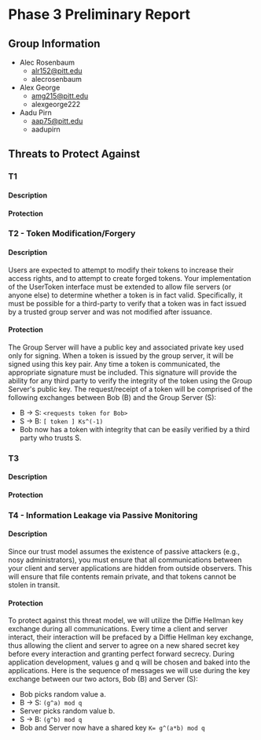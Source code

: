 # Phase 3 Preliminary Report

## Group Information

* Alec Rosenbaum
    - alr152@pitt.edu
    - alecrosenbaum
* Alex George 
    - amg215@pitt.edu
    - alexgeorge222
* Aadu Pirn
    - aap75@pitt.edu
    - aadupirn

## Threats to Protect Against

### T1

#### Description

#### Protection


### T2 - Token Modification/Forgery

#### Description

Users are expected to attempt to modify their tokens to increase their access rights, and to attempt to create forged tokens. Your implementation of the UserToken interface must be extended to allow file servers (or anyone else) to determine whether a token is in fact valid. Specifically, it must be possible for a third-party to verify that a token was in fact issued by a trusted group server and was not modified after issuance.

#### Protection

The Group Server will have a public key and associated private key used only for signing. When a token is issued by the group server, it will be signed using this key pair. Any time a token is communicated, the appropriate signature must be included. This signature will provide the ability for any third party to verify the integrity of the token using the Group Server's public key. The request/receipt of a token will be comprised of the following exchanges between Bob (B) and the Group Server (S):

* B -> S: ``<requests token for Bob>``
* S -> B: `[ token ] Ks^(-1)`
* Bob now has a token with integrity that can be easily verified by a third party who trusts S.


### T3

#### Description

#### Protection


### T4 - Information Leakage via Passive Monitoring

#### Description

Since our trust model assumes the existence of passive attackers (e.g., nosy administrators), you must ensure that all communications between your client and server applications are hidden from outside observers. This will ensure that file contents remain private, and that tokens cannot be stolen in transit.

#### Protection

To protect against this threat model, we will utilize the Diffie Hellman key exchange during all communications. Every time a client and server interact, their interaction will be prefaced by a Diffie Hellman key exchange, thus allowing the client and server to agree on a new shared secret key before every interaction and granting perfect forward secrecy. During application development, values g and q will be chosen and baked into the applications. Here is the sequence of messages we will use during the key exchange between our two actors, Bob (B) and Server (S):

* Bob picks random value a.
* B -> S: `(g^a) mod q`
* Server picks random value b.
* S -> B: `(g^b) mod q`
* Bob and Server now have a shared key `K= g^(a*b) mod q`